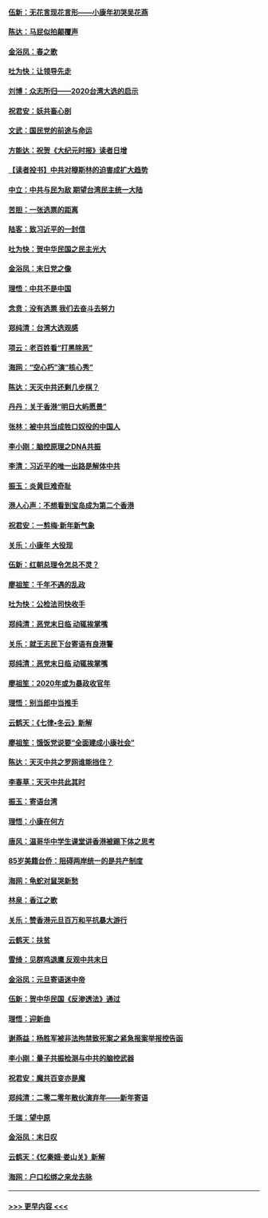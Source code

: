 #### [伍新：无花言现花言形——小康年初哭吴花燕](../pages/nsc993/n11800044.md?t=01171701) 
#### [陈达：马屁似拍颠覆声](../pages/nsc993/n11800010.md?t=01171701) 
#### [金浴凤：春之歌](../pages/nsc993/n11797687.md?t=01171701) 
#### [吐为快：让领导先走](../pages/nsc993/n11797512.md?t=01171701) 
#### [刘博：众志所归——2020台湾大选的启示](../pages/nsc993/n11796878.md?t=01171701) 
#### [祝君安：妖共畜心剖](../pages/nsc993/n11794273.md?t=01171701) 
#### [文武：国民党的前途与命运](../pages/nsc993/n11794198.md?t=01171701) 
#### [方能达：祝贺《大纪元时报》读者日增](../pages/nsc993/n11793807.md?t=01171701) 
#### [【读者投书】中共对穆斯林的迫害成扩大趋势](../pages/nsc993/n11791371.md?t=01171701) 
#### [中立：中共与民为敌 期望台湾民主统一大陆](../pages/nsc993/n11790392.md?t=01171701) 
#### [苦胆：一张选票的距离](../pages/nsc993/n11788914.md?t=01171701) 
#### [陆客：致习近平的一封信](../pages/nsc993/n11788867.md?t=01171701) 
#### [吐为快：贺中华民国之民主光大](../pages/nsc993/n11788618.md?t=01171701) 
#### [金浴凤：末日党之像](../pages/nsc993/n11787475.md?t=01171701) 
#### [理悟：中共不是中国](../pages/nsc993/n11787463.md?t=01171701) 
#### [念贲：没有选票  我们去奋斗去努力](../pages/nsc993/n11787398.md?t=01171701) 
#### [郑纯清：台湾大选观感](../pages/nsc993/n11786210.md?t=01171701) 
#### [项云：老百姓看“打黑除恶”](../pages/nsc993/n11785398.md?t=01171701) 
#### [海网：“空心朽”演“核心秀”](../pages/nsc993/n11783874.md?t=01171701) 
#### [陈达：天灭中共还剩几步棋？](../pages/nsc993/n11783719.md?t=01171701) 
#### [丹丹：关于香港“明日大屿愿景”](../pages/nsc993/n11783273.md?t=01171701) 
#### [张林：被中共当成牲口奴役的中国人](../pages/nsc993/n11782397.md?t=01171701) 
#### [李小刚：脑控原理之DNA共振](../pages/nsc993/n11780962.md?t=01171701) 
#### [李清：习近平的唯一出路是解体中共](../pages/nsc993/n11780866.md?t=01171701) 
#### [振玉：炎黄巨难奇耻](../pages/nsc993/n11779632.md?t=01171701) 
#### [港人心声：不想看到宝岛成为第二个香港](../pages/nsc993/n11778817.md?t=01171701) 
#### [祝君安：一剪梅‧新年新气象](../pages/nsc993/n11776340.md?t=01171701) 
#### [关乐：小康年 大役现](../pages/nsc993/n11774213.md?t=01171701) 
#### [伍新：红朝总理令怎总不灵？](../pages/nsc993/n11770813.md?t=01171701) 
#### [廖祖笙：千年不遇的乱政](../pages/nsc993/n11770373.md?t=01171701) 
#### [吐为快：公检法司快收手](../pages/nsc993/n11770359.md?t=01171701) 
#### [郑纯清：恶党末日临 动辄挨掌嘴](../pages/nsc993/n11769912.md?t=01171701) 
#### [关乐：就王志民下台寄语有良港警](../pages/nsc993/n11769903.md?t=01171701) 
#### [郑纯清：恶党末日临 动辄挨掌嘴](../pages/nsc993/n11769356.md?t=01171701) 
#### [廖祖笙：2020年或为暴政收官年](../pages/nsc993/n11768216.md?t=01171701) 
#### [理悟：别当郎中当推手](../pages/nsc993/n11768243.md?t=01171701) 
#### [云鹤天：《七律▪冬云》新解](../pages/nsc993/n11768204.md?t=01171701) 
#### [廖祖笙：饿饭党说要“全面建成小康社会”](../pages/nsc993/n11767482.md?t=01171701) 
#### [陈达：天灭中共之罗网谁能挡住？](../pages/nsc993/n11767465.md?t=01171701) 
#### [李春草：天灭中共此其时](../pages/nsc993/n11767452.md?t=01171701) 
#### [振玉：寄语台湾](../pages/nsc993/n11767432.md?t=01171701) 
#### [理悟：小康在何方](../pages/nsc993/n11767394.md?t=01171701) 
#### [唐风：温哥华中学生课堂讲香港被踢下体之思考](../pages/nsc993/n11766848.md?t=01171701) 
#### [85岁美籍台侨：阻碍两岸统一的是共产制度](../pages/nsc993/n11765043.md?t=01171701) 
#### [海网：龟蛇对鼠哭新愁](../pages/nsc993/n11764895.md?t=01171701) 
#### [林泉：香江之歌](../pages/nsc993/n11764415.md?t=01171701) 
#### [关乐：赞香港元旦百万和平抗暴大游行](../pages/nsc993/n11764382.md?t=01171701) 
#### [云鹤天：扶贫](../pages/nsc993/n11764245.md?t=01171701) 
#### [雪绮：见群鸡退鹰  反观中共末日](../pages/nsc993/n11762112.md?t=01171701) 
#### [金浴凤：元旦寄语迷中帝](../pages/nsc993/n11761788.md?t=01171701) 
#### [伍新：贺中华民国《反渗透法》通过](../pages/nsc993/n11761994.md?t=01171701) 
#### [理悟：迎新曲](../pages/nsc993/n11761152.md?t=01171701) 
#### [谢燕益：杨胜军被非法拘禁致死案之紧急报案举报控告函](../pages/nsc993/n11756134.md?t=01171701) 
#### [李小刚：量子共振检测与中共的脑控武器](../pages/nsc993/n11754518.md?t=01171701) 
#### [祝君安：魔共百变亦是魔](../pages/nsc993/n11754469.md?t=01171701) 
#### [郑纯清：二零二零年散伙演弃年——新年寄语](../pages/nsc993/n11754195.md?t=01171701) 
#### [千瑞：望中原](../pages/nsc993/n11754159.md?t=01171701) 
#### [金浴凤：末日叹](../pages/nsc993/n11752359.md?t=01171701) 
#### [云鹤天：《忆秦娥‧娄山关》新解](../pages/nsc993/n11752348.md?t=01171701) 
#### [海网：户口松绑之来龙去脉](../pages/nsc993/n11752328.md?t=01171701) 

----
#### [ >>> 更早内容 <<< ](../indexes/nsc993-earlier.md)
